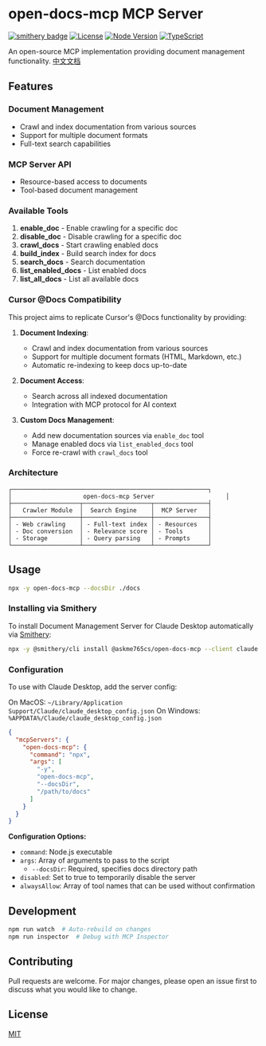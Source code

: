 # open-docs-mcp MCP Server

[![smithery badge](https://smithery.ai/badge/@askme765cs/open-docs-mcp)](https://smithery.ai/server/@askme765cs/open-docs-mcp)
[![License](https://img.shields.io/badge/license-MIT-blue.svg)](LICENSE)
[![Node Version](https://img.shields.io/badge/node-%3E%3D16.0.0-brightgreen.svg)](package.json)
[![TypeScript](https://img.shields.io/badge/TypeScript-4.9.5-blue.svg)](package.json)

An open-source MCP implementation providing document management functionality.
[中文文档][url-doczh]

## Features

### Document Management
- Crawl and index documentation from various sources
- Support for multiple document formats
- Full-text search capabilities

### MCP Server API
- Resource-based access to documents
- Tool-based document management

### Available Tools
1. **enable_doc** - Enable crawling for a specific doc
2. **disable_doc** - Disable crawling for a specific doc
3. **crawl_docs** - Start crawling enabled docs
4. **build_index** - Build search index for docs
5. **search_docs** - Search documentation
6. **list_enabled_docs** - List enabled docs
7. **list_all_docs** - List all available docs

### Cursor @Docs Compatibility

This project aims to replicate Cursor's @Docs functionality by providing:

1. **Document Indexing**:
   - Crawl and index documentation from various sources
   - Support for multiple document formats (HTML, Markdown, etc.)
   - Automatic re-indexing to keep docs up-to-date

2. **Document Access**:
   - Search across all indexed documentation
   - Integration with MCP protocol for AI context

3. **Custom Docs Management**:
   - Add new documentation sources via `enable_doc` tool
   - Manage enabled docs via `list_enabled_docs` tool
   - Force re-crawl with `crawl_docs` tool

### Architecture
```
┌───────────────────────────────────────────────────────┐
│                    open-docs-mcp Server                    │
├───────────────────┬───────────────────┬───────────────┤
│   Crawler Module  │  Search Engine    │  MCP Server   │
├───────────────────┼───────────────────┼───────────────┤
│ - Web crawling    │ - Full-text index │ - Resources   │
│ - Doc conversion  │ - Relevance score │ - Tools       │
│ - Storage         │ - Query parsing   │ - Prompts     │
└───────────────────┴───────────────────┴───────────────┘
```

## Usage

```bash
npx -y open-docs-mcp --docsDir ./docs
```

### Installing via Smithery

To install Document Management Server for Claude Desktop automatically via [Smithery](https://smithery.ai/server/@askme765cs/open-docs-mcp):

```bash
npx -y @smithery/cli install @askme765cs/open-docs-mcp --client claude
```

### Configuration

To use with Claude Desktop, add the server config:

On MacOS: `~/Library/Application Support/Claude/claude_desktop_config.json`
On Windows: `%APPDATA%/Claude/claude_desktop_config.json`

```json
{
  "mcpServers": {
    "open-docs-mcp": {
      "command": "npx",
      "args": [
        "-y",
        "open-docs-mcp",
        "--docsDir",
        "/path/to/docs"
      ]
    }
  }
}
```

**Configuration Options:**
- `command`: Node.js executable
- `args`: Array of arguments to pass to the script
  - `--docsDir`: Required, specifies docs directory path
- `disabled`: Set to true to temporarily disable the server
- `alwaysAllow`: Array of tool names that can be used without confirmation

## Development

```bash
npm run watch  # Auto-rebuild on changes
npm run inspector  # Debug with MCP Inspector
```

## Contributing
Pull requests are welcome. For major changes, please open an issue first to discuss what you would like to change.

## License
[MIT](LICENSE)

[url-doczh]: README.zh-CN.md

